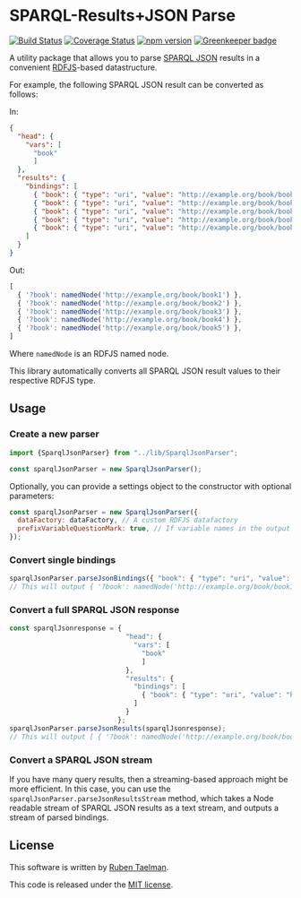 # SPARQL-Results+JSON Parse

[![Build Status](https://travis-ci.org/rubensworks/sparqljson-parse.js.svg?branch=master)](https://travis-ci.org/rubensworks/sparqljson-parse.js)
[![Coverage Status](https://coveralls.io/repos/github/rubensworks/sparqljson-parse.js/badge.svg?branch=master)](https://coveralls.io/github/rubensworks/sparqljson-parse.js?branch=master)
[![npm version](https://badge.fury.io/js/sparqljson-parse.svg)](https://www.npmjs.com/package/sparqljson-parse) [![Greenkeeper badge](https://badges.greenkeeper.io/rubensworks/sparqljson-parse.js.svg)](https://greenkeeper.io/)

A utility package that allows you to parse [SPARQL JSON](https://www.w3.org/TR/sparql11-results-json/) results
in a convenient [RDFJS](http://rdf.js.org/)-based datastructure.

For example, the following SPARQL JSON result can be converted as follows:

In:
```json
{
  "head": {
    "vars": [
      "book"
      ]
  },
  "results": {
    "bindings": [
      { "book": { "type": "uri", "value": "http://example.org/book/book1" } },
      { "book": { "type": "uri", "value": "http://example.org/book/book2" } },
      { "book": { "type": "uri", "value": "http://example.org/book/book3" } },
      { "book": { "type": "uri", "value": "http://example.org/book/book4" } },
      { "book": { "type": "uri", "value": "http://example.org/book/book5" } }
    ]
  }
}
```

Out:
```javascript
[
  { '?book': namedNode('http://example.org/book/book1') },
  { '?book': namedNode('http://example.org/book/book2') },
  { '?book': namedNode('http://example.org/book/book3') },
  { '?book': namedNode('http://example.org/book/book4') },
  { '?book': namedNode('http://example.org/book/book5') },
]
```

Where `namedNode` is an RDFJS named node.

This library automatically converts all SPARQL JSON result values to their respective RDFJS type.

## Usage

### Create a new parser

```javascript
import {SparqlJsonParser} from "../lib/SparqlJsonParser";

const sparqlJsonParser = new SparqlJsonParser();
```

Optionally, you can provide a settings object to the constructor with optional parameters:
```javascript
const sparqlJsonParser = new SparqlJsonParser({
  dataFactory: dataFactory, // A custom RDFJS datafactory
  prefixVariableQuestionMark: true, // If variable names in the output should be prefixed with '?', default is false.
});
```

### Convert single bindings

```javascript
sparqlJsonParser.parseJsonBindings({ "book": { "type": "uri", "value": "http://example.org/book/book1" } })
// This will output { '?book': namedNode('http://example.org/book/book1') }
```

### Convert a full SPARQL JSON response

```javascript
const sparqlJsonresponse = {
                             "head": {
                               "vars": [
                                 "book"
                                 ]
                             },
                             "results": {
                               "bindings": [
                                 { "book": { "type": "uri", "value": "http://example.org/book/book1" } }
                               ]
                             }
                           };
sparqlJsonParser.parseJsonResults(sparqlJsonresponse);
// This will output [ { '?book': namedNode('http://example.org/book/book1') } ]
```

### Convert a SPARQL JSON stream

If you have many query results, then a streaming-based approach might be more efficient.
In this case, you can use the `sparqlJsonParser.parseJsonResultsStream` method,
which takes a Node readable stream of SPARQL JSON results as a text stream,
and outputs a stream of parsed bindings.

## License
This software is written by [Ruben Taelman](http://rubensworks.net/).

This code is released under the [MIT license](http://opensource.org/licenses/MIT).
